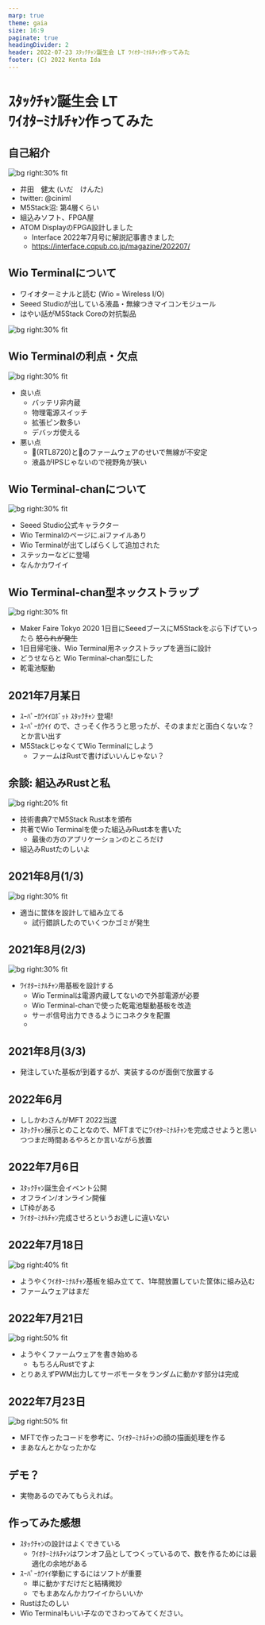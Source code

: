 ```yaml
---
marp: true
theme: gaia
size: 16:9
paginate: true
headingDivider: 2
header: 2022-07-23 ｽﾀｯｸﾁｬﾝ誕生会 LT ﾜｲｵﾀｰﾐﾅﾙﾁｬﾝ作ってみた
footer: (C) 2022 Kenta Ida
---
```


# ｽﾀｯｸﾁｬﾝ誕生会 LT <br/> ﾜｲｵﾀｰﾐﾅﾙﾁｬﾝ作ってみた

<!--
_class: lead
_paginate: false
_header: ""
-->

## 自己紹介

![bg right:30% fit](figure/introduction.drawio.svg)

* 井田　健太 (いだ　けんた)
* twitter: @ciniml
* M5Stack沼: 第4層くらい
* 組込みソフト、FPGA屋
* ATOM DisplayのFPGA設計しました
  * Interface 2022年7月号に解説記事書きました
  * https://interface.cqpub.co.jp/magazine/202207/

## Wio Terminalについて

* ワイオターミナルと読む (Wio = Wireless I/O)
* Seeed Studioが出している液晶・無線つきマイコンモジュール
* はやい話がM5Stack Coreの対抗製品

![bg right:30% fit](figure/wio_terminal.drawio.svg)

## Wio Terminalの利点・欠点

![bg right:30% fit](figure/wio_terminal.drawio.svg)

* 良い点
  * バッテリ非内蔵
  * 物理電源スイッチ
  * 拡張ピン数多い
  * デバッガ使える
* 悪い点
  * 🦀(RTL8720)と🦀のファームウェアのせいで無線が不安定
  * 液晶がIPSじゃないので視野角が狭い

## Wio Terminal-chanについて

![bg right:30% fit](figure/wio_terminal_chan.drawio.svg)

* Seeed Studio公式キャラクター
* Wio Terminalのページに.aiファイルあり
* Wio Terminalが出てしばらくして追加された
* ステッカーなどに登場
* なんかカワイイ

## Wio Terminal-chan型ネックストラップ

![bg right:30% fit](figure/wio_terminal_chan_strap.drawio.svg)

* Maker Faire Tokyo 2020 1日目にSeeedブースにM5Stackをぶら下げていったら ~~怒られが発生~~ 
* 1日目帰宅後、Wio Terminal用ネックストラップを適当に設計
* どうせならと Wio Terminal-chan型にした
* 乾電池駆動

## 2021年7月某日

* ｽｰﾊﾟｰｶﾜｲｲﾛﾎﾞｯﾄ ｽﾀｯｸﾁｬﾝ 登場!
* ｽｰﾊﾟｰｶﾜｲｲ ので、さっそく作ろうと思ったが、そのままだと面白くないな？とか言い出す
* M5StackじゃなくてWio Terminalにしよう
  * ファームはRustで書けばいいんじゃない？

## 余談: 組込みRustと私

![bg right:20% fit](figure/embedded_rust.drawio.svg)

* 技術書典7でM5Stack Rust本を頒布
* 共著でWio Terminalを使った組込みRust本を書いた
  * 最後の方のアプリケーションのところだけ
* 組込みRustたのしいよ

## 2021年8月(1/3)

![bg right:30% fit](figure/design_chassis.drawio.svg)

* 適当に筐体を設計して組み立てる
    * 試行錯誤したのでいくつかゴミが発生
## 2021年8月(2/3)

![bg right:30% fit](figure/wio_terminal_chan_board.drawio.svg)

* ﾜｲｵﾀｰﾐﾅﾙﾁｬﾝ用基板を設計する
  * Wio Terminalは電源内蔵してないので外部電源が必要
  * Wio Terminal-chanで使った乾電池駆動基板を改造
  * サーボ信号出力できるようにコネクタを配置
  * 
## 2021年8月(3/3)

* 発注していた基板が到着するが、実装するのが面倒で放置する

## 2022年6月

* ししかわさんがMFT 2022当選
* ｽﾀｯｸﾁｬﾝ展示とのことなので、MFTまでにﾜｲｵﾀｰﾐﾅﾙﾁｬﾝを完成させようと思いつつまだ時間あるやろとか言いながら放置

## 2022年7月6日

* ｽﾀｯｸﾁｬﾝ誕生会イベント公開
* オフライン/オンライン開催
* LT枠がある
* ﾜｲｵﾀｰﾐﾅﾙﾁｬﾝ完成させろというお達しに違いない

## 2022年7月18日

![bg right:40% fit](figure/build_hardware.drawio.svg)

* ようやくﾜｲｵﾀｰﾐﾅﾙﾁｬﾝ基板を組み立てて、1年間放置していた筐体に組み込む
* ファームウェアはまだ

## 2022年7月21日

![bg right:50% fit](figure/writing_firmware.drawio.svg)

* ようやくファームウェアを書き始める
  * もちろんRustですよ
* とりあえずPWM出力してサーボモータをランダムに動かす部分は完成

## 2022年7月23日

![bg right:50% fit](figure/writing_firmware_face.drawio.svg)

* MFTで作ったコードを参考に、ﾜｲｵﾀｰﾐﾅﾙﾁｬﾝの顔の描画処理を作る
* まあなんとかなったかな

## デモ？

* 実物あるのでみてもらえれば。

## 作ってみた感想

* ｽﾀｯｸﾁｬﾝの設計はよくできている
  * ﾜｲｵﾀｰﾐﾅﾙﾁｬﾝはワンオフ品としてつくっているので、数を作るためには最適化の余地がある
* ｽｰﾊﾟｰｶﾜｲｲ挙動にするにはソフトが重要
  * 単に動かすだけだと結構微妙
  * でもまあなんかカワイイからいいか
* Rustはたのしい
* Wio Terminalもいい子なのでさわってみてください。